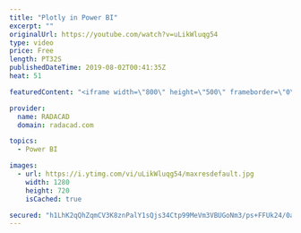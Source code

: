 ```yaml
---
title: "Plotly in Power BI"
excerpt: ""
originalUrl: https://youtube.com/watch?v=uLikWluqg54
type: video
price: Free
length: PT32S
publishedDateTime: 2019-08-02T00:41:35Z
heat: 51

featuredContent: "<iframe width=\"800\" height=\"500\" frameborder=\"0\" src=\"https://www.youtube.com/embed/uLikWluqg54\" allow=\"accelerometer; autoplay; encrypted-media; gyroscope; picture-in-picture\" allowfullscreen></iframe>"

provider:
  name: RADACAD
  domain: radacad.com

topics:
  - Power BI

images:
  - url: https://i.ytimg.com/vi/uLikWluqg54/maxresdefault.jpg
    width: 1280
    height: 720
    isCached: true

secured: "h1LhK2qQhZqmCV3K8znPalY1sQjs34Ctp99MeVm3VBUGoNm3/ps+FFUk24/0aWloBb9VBjKJjXFZEONGcb9EAKwV2F1BmrFj1P4GIr2vyK/mlw2Kao9UdfDzU2NFOFs7fPtcc8gyfjzlyjAz2dwq3uansLk62f/49/rXAdIXiLWYytoozXXzGoLWyXfI4wjB9Jgth2G0IattqBrsTratdo3Re7h5jQDrREMT3+F5ikWizWLht8zBKct5I39QdaFfj268eO60Iws6ZCOd85K8Co+ArDZSTMqkRJl+NenlGmpCQ8fI5q56edoWlA/AGMCPsFgoGOw8t3LNeKIVYj8p2HZbwoQZCN7iNLRX55FD5f9AeLGFHIIeJb0Sthg5TpmpP7gyfzVEZ32Qp33kIML4dKRUqcCBVSGnPxrvBJlsSlQ=;3qnB0r3teBmHHBl5cWgQlQ=="
---
```



